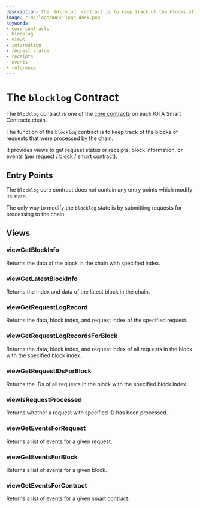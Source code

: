 ```yaml
---
description: The `blocklog` contract is to keep track of the blocks of requests that were processed by the chain. It also provides views to get request status, receipts, block information, or events.
image: /img/logo/WASP_logo_dark.png
keywords:
- core contracts
- blocklog
- views
- information
- request status
- receipts
- events
- reference
--- 
```

# The `blocklog` Contract

The `blocklog` contract is one of the [core contracts](overview.md) on each IOTA Smart Contracts chain.

The function of the `blocklog` contract is to keep track of the blocks of
requests that were processed by the chain.

It provides views to get request status or receipts, block information, or events (per request / block / smart contract).

## Entry Points

The `blocklog` core contract does not contain any entry points which modify its
state.

The only way to modify the `blocklog` state is by submitting requests for
processing to the chain.

## Views

### viewGetBlockInfo

Returns the data of the block in the chain with specified index.

### viewGetLatestBlockInfo

Returns the index and data of the latest block in the chain.

### viewGetRequestLogRecord

Returns the data, block index, and request index of the specified request.

### viewGetRequestLogRecordsForBlock

Returns the data, block index, and request index of all requests in the block with the specified block index.

### viewGetRequestIDsForBlock

Returns the IDs of all requests in the block with the specified block index.

### viewIsRequestProcessed

Returns whether a request with specified ID has been processed.

### viewGetEventsForRequest

Returns a list of events for a given request.

### viewGetEventsForBlock

Returns a list of events for a given block.
  
### viewGetEventsForContract

Returns a list of events for a given smart contract.
  